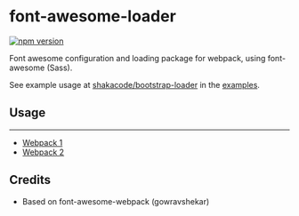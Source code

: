# font-awesome-loader

[![npm version](https://badge.fury.io/js/font-awesome-loader.svg)](https://badge.fury.io/js/font-awesome-loader)

Font awesome configuration and loading package for webpack, using font-awesome (Sass).

See example usage at [shakacode/bootstrap-loader](https://github.com/shakacode/bootstrap-loader) in the [examples](https://github.com/shakacode/bootstrap-loader/tree/master/examples).

## Usage

-----

* [Webpack 1](/docs/usage-webpack1.md)
* [Webpack 2](/docs/usage-webpack2.md)





## Credits

* Based on font-awesome-webpack (gowravshekar)

